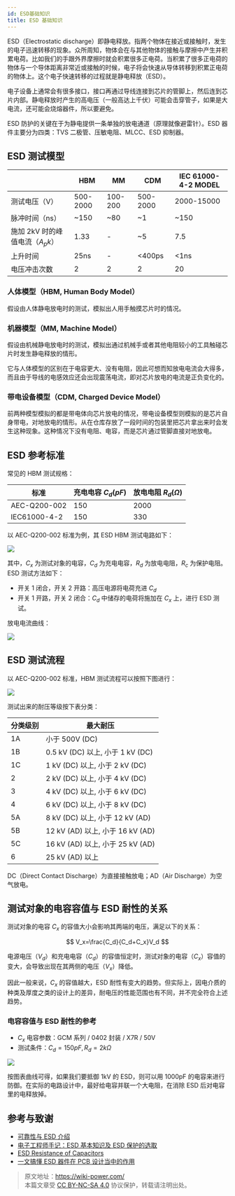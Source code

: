 ```yaml
---
id: ESD基础知识
title: ESD 基础知识
---
```


ESD（Electrostatic discharge）即静电释放。指两个物体在接近或接触时，发生的电子迅速转移的现象。众所周知，物体会在与其他物体的接触与摩擦中产生并积累电荷。比如我们的手跟外界摩擦时就会积累很多正电荷。当积累了很多正电荷的物体与一个导体距离非常近或接触的时候，电子将会快速从导体转移到积累正电荷的物体上。这个电子快速转移的过程就是静电释放（ESD）。

电子设备上通常会有很多接口，接口再通过导线连接到芯片的管脚上，然后连到芯片内部。静电释放时产生的高电压（一般高达上千伏）可能会击穿管子，如果是大电流，还可能会烧熔器件，所以要避免。

ESD 防护的关键在于为静电提供一条单独的放电通道（原理就像避雷针）。ESD 器件主要分为四类：TVS 二极管、压敏电阻、MLCC、ESD 抑制器。

## ESD 测试模型

|                                 | HBM      | MM      | CDM      | IEC 61000-4-2 MODEL |
| ------------------------------- | -------- | ------- | -------- | ------------------- |
| 测试电压（V）                   | 500-2000 | 100-200 | 500-2000 | 2000-15000          |
| 脉冲时间（ns）                  | ~150     | ~80     | ~1       | ~150                |
| 施加 2kV 时的峰值电流（$A_pk$） | 1.33     | -       | ~5       | 7.5                 |
| 上升时间                        | 25ns     | -       | <400ps   | <1ns                |
| 电压冲击次数                    | 2        | 2       | 2        | 20                  |

### 人体模型（HBM, Human Body Model）

假设由人体静电放电时的测试，模拟出人用手触摸芯片时的情况。

### 机器模型（MM, Machine Model）

假设由机械静电放电时的测试，模拟出通过机械手或者其他电阻较小的工具触碰芯片时发生静电释放的情形。

它与人体模型的区别在于电容更大、没有电阻，因此可想而知放电电流会大得多，而且由于导线的电感效应还会出现震荡电流，即对芯片放电的电流是正负变化的。

### 带电设备模型（CDM, Charged Device Model）

前两种模型模拟的都是带电体向芯片放电的情况，带电设备模型则模拟的是芯片自身带电，对地放电的情形。从在仓库存放了一段时间的包装里把芯片拿出来时会发生这种现象。这种情况下没有电阻、电容，而是芯片通过管脚直接对地放电。

## ESD 参考标准

常见的 HBM 测试规格：

| 标准         | 充电电容 $C_d (pF)$ | 放电电阻 $R_d (Ω)$ |
| ------------ | ------------------- | ------------------ |
| AEC-Q200-002 | 150                 | 2000               |
| IEC61000-4-2 | 150                 | 330                |

以 AEC-Q200-002 标准为例，其 ESD HBM 测试电路如下：

![](https://wiki-media-1253965369.cos.ap-guangzhou.myqcloud.com/img/20211215164751.png)

其中，$C_x$ 为测试对象的电容，$C_d$ 为充电电容，$R_d$ 为放电电阻，$R_c$ 为保护电阻。ESD 测试方法如下：

- 开关 1 闭合，开关 2 开路：高压电源将电荷充进 $C_d$
- 开关 1 开路，开关 2 闭合：$C_d$ 中储存的电荷将施加在 $C_x$ 上，进行 ESD 测试。

放电电流曲线：

![](https://wiki-media-1253965369.cos.ap-guangzhou.myqcloud.com/img/20211215165312.png)

## ESD 测试流程

以 AEC-Q200-002 标准，HBM 测试流程可以按照下图进行：

![](https://wiki-media-1253965369.cos.ap-guangzhou.myqcloud.com/img/20211215165447.png)

测试出来的耐压等级按下表分类：

| 分类级别 | 最大耐压                         |
| -------- | -------------------------------- |
| 1A       | 小于 500V (DC)                   |
| 1B       | 0.5 kV (DC) 以上, 小于 1 kV (DC) |
| 1C       | 1 kV (DC) 以上, 小于 2 kV (DC)   |
| 2        | 2 kV (DC) 以上, 小于 4 kV (DC)   |
| 3        | 4 kV (DC) 以上, 小于 6 kV (DC)   |
| 4        | 6 kV (DC) 以上, 小于 8 kV (DC)   |
| 5A       | 8 kV (DC) 以上, 小于 12 kV (AD)  |
| 5B       | 12 kV (AD) 以上, 小于 16 kV (AD) |
| 5C       | 16 kV (AD) 以上, 小于 25 kV (AD) |
| 6        | 25 kV (AD) 以上                  |

DC（Direct Contact Discharge）为直接接触放电；AD（Air Discharge）为空气放电。

## 测试对象的电容容值与 ESD 耐性的关系

测试对象的电容 $C_x$ 的容值大小会影响其两端的电压，满足以下的关系：

$$
V_x=\frac{C_d}{C_d+C_x}V_d
$$

电源电压（$V_d$）和充电电容（$C_d$）的容值恒定时，测试对象的电容（$C_x$）容值的变大，会导致出现在其两侧的电压（$V_x$）降低。

因此一般来说，$C_x$ 的容值越大，ESD 耐性有变大的趋势。但实际上，因电介质的种类及厚度之类的设计上的差异，耐电压的性能范围也有不同，并不完全符合上述趋势。

### 电容容值与 ESD 耐性的参考

- $C_x$ 电容参数：GCM 系列 / 0402 封装 / X7R / 50V
- 测试条件：$C_d=150pF,R_d=2kΩ$

![](https://wiki-media-1253965369.cos.ap-guangzhou.myqcloud.com/img/20211215172528.png)

按图表曲线可得，如果我们要抵御 1kV 的 ESD，则可以用 1000pF 的电容来进行防御。在实际的电路设计中，最好给电容并联一个大电阻，在消除 ESD 后对电容里的电释放掉。

## 参考与致谢

- [可靠性与 ESD 介绍](https://mazhaoxin.github.io/2021/08/01/Reliability_and_ESD_Introduction/)
- [电子工程师手记：ESD 基本知识及 ESD 保护的选取](https://haipeng.me/2019/09/03/esd-protection/)
- [ESD Resistance of Capacitors](https://article.murata.com/en-us/article/esd-resistance-of-capacitors)
- [一文搞懂 ESD 器件在 PCB 设计当中的作用](http://murata.eetrend.com/article/2021-11/1004974.html)

> 原文地址：<https://wiki-power.com/>  
> 本篇文章受 [CC BY-NC-SA 4.0](https://creativecommons.org/licenses/by/4.0/deed.zh) 协议保护，转载请注明出处。

